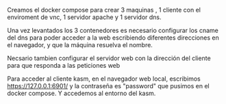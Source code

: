 Creamos el docker compose para crear 3 maquinas , 1 cliente con el enviroment de vnc, 1 servidor apache y 1 servidor dns.

Una vez levantados los 3 contenedores es necesario configurar los cname del dns  para poder acceder a la web escribiendo diferentes direcciones en el navegador, y que la máquina resuelva el nombre.

Necsario tambien configurar el servidor web con la dirección del cliente para que responda a las peticiones web

Para acceder al cliente kasm, en el navegador web local, escribimos https://127.0.0.1:6901/  y la contraseña es "password" que pusimos en el docker compose. Y accedemos al entorno del kasm.
